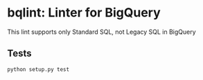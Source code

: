 
bqlint: Linter for BigQuery
===

This lint supports only Standard SQL, not Legacy SQL in BigQuery


Tests
---

```
python setup.py test
```
